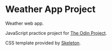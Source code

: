 # Weather App Project

Weather web app.

JavaScript practice project for [The Odin Project](https://www.theodinproject.com/).

CSS template provided by [Skeleton](http://getskeleton.com/).